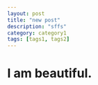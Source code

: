 ```yaml
---
layout: post
title: "new post"
description: "sffs"
category: category1
tags: [tags1, tags2]
---
```


# I am beautiful.
